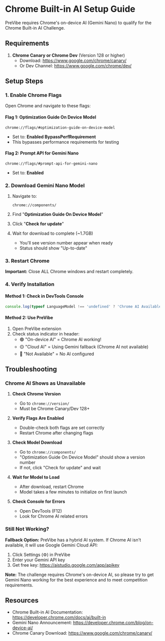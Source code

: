 # Chrome Built-in AI Setup Guide

PreVibe requires Chrome's on-device AI (Gemini Nano) to qualify for the Chrome Built-in AI Challenge.

## Requirements

1. **Chrome Canary or Chrome Dev** (Version 128 or higher)
   - Download: https://www.google.com/chrome/canary/
   - Or Dev Channel: https://www.google.com/chrome/dev/

## Setup Steps

### 1. Enable Chrome Flags

Open Chrome and navigate to these flags:

#### Flag 1: Optimization Guide On Device Model
```
chrome://flags/#optimization-guide-on-device-model
```
- Set to: **Enabled BypassPerfRequirement**
- This bypasses performance requirements for testing

#### Flag 2: Prompt API for Gemini Nano
```
chrome://flags/#prompt-api-for-gemini-nano
```
- Set to: **Enabled**

### 2. Download Gemini Nano Model

1. Navigate to:
   ```
   chrome://components/
   ```

2. Find "**Optimization Guide On Device Model**"

3. Click "**Check for update**"

4. Wait for download to complete (~1.7GB)
   - You'll see version number appear when ready
   - Status should show "Up-to-date"

### 3. Restart Chrome

**Important:** Close ALL Chrome windows and restart completely.

### 4. Verify Installation

#### Method 1: Check in DevTools Console
```javascript
console.log(typeof LanguageModel !== 'undefined' ? 'Chrome AI Available' : 'Not Available');
```

#### Method 2: Use PreVibe
1. Open PreVibe extension
2. Check status indicator in header:
   - 🟢 "On-device AI" = Chrome AI working!
   - 🟡 "Cloud AI" = Using Gemini fallback (Chrome AI not available)
   - 🔴 "Not Available" = No AI configured

## Troubleshooting

### Chrome AI Shows as Unavailable

1. **Check Chrome Version**
   - Go to `chrome://version/`
   - Must be Chrome Canary/Dev 128+

2. **Verify Flags Are Enabled**
   - Double-check both flags are set correctly
   - Restart Chrome after changing flags

3. **Check Model Download**
   - Go to `chrome://components/`
   - "Optimization Guide On Device Model" should show a version number
   - If not, click "Check for update" and wait

4. **Wait for Model to Load**
   - After download, restart Chrome
   - Model takes a few minutes to initialize on first launch

5. **Check Console for Errors**
   - Open DevTools (F12)
   - Look for Chrome AI related errors

### Still Not Working?

**Fallback Option:** PreVibe has a hybrid AI system. If Chrome AI isn't available, it will use Google Gemini Cloud API:

1. Click Settings (⚙️) in PreVibe
2. Enter your Gemini API key
3. Get free key: https://aistudio.google.com/app/apikey

**Note:** The challenge requires Chrome's on-device AI, so please try to get Gemini Nano working for the best experience and to meet competition requirements.

## Resources

- Chrome Built-in AI Documentation: https://developer.chrome.com/docs/ai/built-in
- Gemini Nano Announcement: https://developer.chrome.com/blog/on-device-ai/
- Chrome Canary Download: https://www.google.com/chrome/canary/
